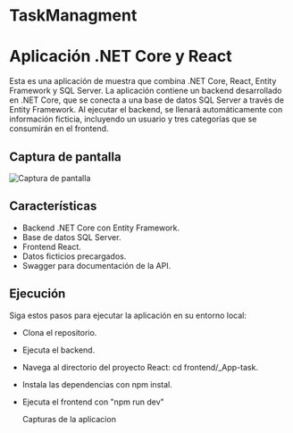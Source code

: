 # TaskManagment

# Aplicación .NET Core y React

Esta es una aplicación de muestra que combina .NET Core, React, Entity Framework y SQL Server. La aplicación contiene un backend desarrollado en .NET Core, que se conecta a una base de datos SQL Server a través de Entity Framework. 
Al ejecutar el backend, se llenará automáticamente con información ficticia, incluyendo un usuario y tres categorías que se consumirán en el frontend.

## Captura de pantalla
![Captura de pantalla](screenshot.png)

## Características

- Backend .NET Core con Entity Framework.
- Base de datos SQL Server.
- Frontend React.
- Datos ficticios precargados.
- Swagger para documentación de la API.

## Ejecución

Siga estos pasos para ejecutar la aplicación en su entorno local:

- Clona el repositorio.
- Ejecuta el backend.
- Navega al directorio del proyecto React: cd frontend/_App-task.
- Instala las dependencias con npm instal.
- Ejecuta el frontend con "npm run dev"


   Capturas de la aplicacion
